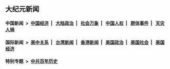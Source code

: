 ## 大纪元新闻

#### 中国新闻 &nbsp;>&nbsp; [中国经济](indexes/ncid283/README.md?06251645) &nbsp;| &nbsp; [大陆政治](indexes/ncid277/README.md?06251645) &nbsp;| &nbsp; [社会万象](indexes/ncid282/README.md?06251645) &nbsp;| &nbsp; [中国人权](indexes/ncid278/README.md?06251645) &nbsp;| &nbsp; [群体事件](indexes/ncid279/README.md?06251645) &nbsp;| &nbsp; [天灾人祸](indexes/ncid280/README.md?06251645)

#### 国际新闻 &nbsp;>&nbsp; [美中关系](indexes/nf1412576/README.md?06251645) &nbsp;| &nbsp; [台湾新闻](indexes/ncid1349361/README.md?06251645) &nbsp;| &nbsp; [香港新闻](indexes/ncid1349362/README.md?06251645) &nbsp;| &nbsp; [美国政治](indexes/ncid1078159/README.md?06251645) &nbsp;| &nbsp; [美国社会](indexes/ncid1078160/README.md?06251645) &nbsp;| &nbsp; [美国经济](indexes/ncid1078158/README.md?06251645)

#### 特别专题 &nbsp;>&nbsp; [中共百年历史](https://github.com/epoch-news/epoch-special/blob/master/README.md?06251645)  
